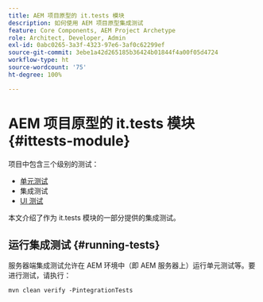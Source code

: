 ```yaml
---
title: AEM 项目原型的 it.tests 模块
description: 如何使用 AEM 项目原型集成测试
feature: Core Components, AEM Project Archetype
role: Architect, Developer, Admin
exl-id: 0abc0265-3a3f-4323-97e6-3af0c62299ef
source-git-commit: 3ebe1a42d265185b36424b01844f4a00f05d4724
workflow-type: ht
source-wordcount: '75'
ht-degree: 100%

---
```


# AEM 项目原型的 it.tests 模块 {#ittests-module}

项目中包含三个级别的测试：

* [单元测试](core.md#unit-tests)
* 集成测试
* [UI 测试](uitests.md)

本文介绍了作为 it.tests 模块的一部分提供的集成测试。

## 运行集成测试 {#running-tests}

服务器端集成测试允许在 AEM 环境中（即 AEM 服务器上）运行单元测试等。要进行测试，请执行：

```
mvn clean verify -PintegrationTests
```
